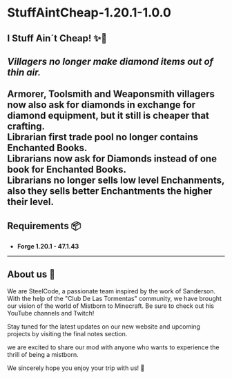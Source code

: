 # StuffAintCheap-1.20.1-1.0.0


## **I Stuff Ain´t Cheap! ✨📘**



*Villagers no longer make diamond items out of thin air.*
<br>
<br>
Armorer, Toolsmith and Weaponsmith villagers now also ask for diamonds in exchange for diamond equipment, but it still is cheaper that crafting.
<br>
Librarian first trade pool no longer contains Enchanted Books.
<br>
Librarians now ask for Diamonds instead of one book for Enchanted Books.
<br>
Librarians no longer sells low level Enchanments, also they sells better Enchantments the higher their level.
------
## **Requirements 📦**

- **Forge 1.20.1 - 47.1.43**

------
## **About us 🙋**

We are SteelCode, a passionate team inspired by the work of Sanderson. With the help of the "Club De Las Tormentas" community, we have brought our vision of the world of Mistborn to Minecraft. Be sure to check out his YouTube channels and Twitch!

Stay tuned for the latest updates on our new website and upcoming projects by visiting the final notes section.

we are excited to share our mod with anyone who wants to experience the thrill of being a mistborn.

We sincerely hope you enjoy your trip with us! 🎉

